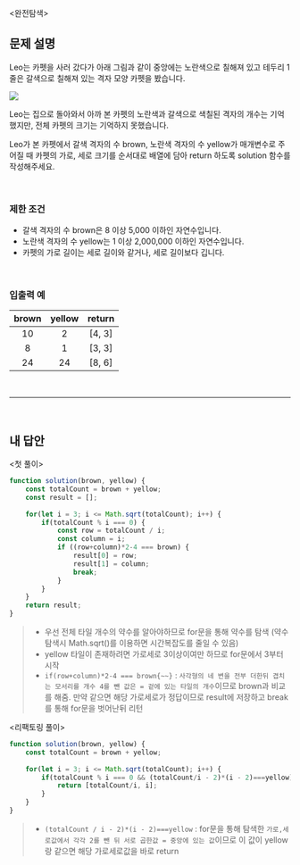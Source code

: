 <완전탐색>

## 문제 설명
Leo는 카펫을 사러 갔다가 아래 그림과 같이 중앙에는 노란색으로 칠해져 있고 테두리 1줄은 갈색으로 칠해져 있는 격자 모양 카펫을 봤습니다.

<img src="https://grepp-programmers.s3.ap-northeast-2.amazonaws.com/files/production/b1ebb809-f333-4df2-bc81-02682900dc2d/carpet.png"/>

Leo는 집으로 돌아와서 아까 본 카펫의 노란색과 갈색으로 색칠된 격자의 개수는 기억했지만, 전체 카펫의 크기는 기억하지 못했습니다.

Leo가 본 카펫에서 갈색 격자의 수 brown, 노란색 격자의 수 yellow가 매개변수로 주어질 때 카펫의 가로, 세로 크기를 순서대로 배열에 담아 return 하도록 solution 함수를 작성해주세요.

<br>

### 제한 조건
* 갈색 격자의 수 brown은 8 이상 5,000 이하인 자연수입니다.
* 노란색 격자의 수 yellow는 1 이상 2,000,000 이하인 자연수입니다.
* 카펫의 가로 길이는 세로 길이와 같거나, 세로 길이보다 깁니다.

<br>

### 입출력 예
|brown|yellow|return|
|:---:|:---:|:---:|
|10|2|[4, 3]|
|8|1|[3, 3]|
|24|24|[8, 6]|

<br>

---

<br>

## 내 답안
<첫 풀이>
```JavaScript
function solution(brown, yellow) {
    const totalCount = brown + yellow;
    const result = [];
    
    for(let i = 3; i <= Math.sqrt(totalCount); i++) {
        if(totalCount % i === 0) {
            const row = totalCount / i;
            const column = i;
            if ((row+column)*2-4 === brown) {
                result[0] = row;
                result[1] = column;
                break;
            }
        }
    }
    return result;
}
```
> * 우선 전체 타일 개수의 약수를 알아야하므로 for문을 통해 약수를 탐색 (약수 탐색시 Math.sqrt()를 이용하면 시간복잡도를 줄일 수 있음)
> * yellow 타일이 존재하려면 가로세로 3이상이여만 하므로 for문에서 3부터 시작
> * `if(row+column)*2-4 === brown{~~}` : `사각형의 네 변을 전부 더한뒤 겹치는 모서리를 개수 4를 뺀 값은 = 겉에 있는 타일의 개수`이므로 brown과 비교를 해줌. 만약 같으면 해당 가로세로가 정답이므로 result에 저장하고 break를 통해 for문을 벗어난뒤 리턴

<리팩토링 풀이>
```JavaScript
function solution(brown, yellow) {
    const totalCount = brown + yellow;
    
    for(let i = 3; i <= Math.sqrt(totalCount); i++) {
        if(totalCount % i === 0 && (totalCount/i - 2)*(i - 2)===yellow) {
            return [totalCount/i, i];
        }
    }
}
```
> * `(totalCount / i - 2)*(i - 2)===yellow` : for문을 통해 탐색한 `가로,세로값에서 각각 2를 뺀 뒤 서로 곱한값 = 중앙에 있는 값`이므로 이 값이 yellow랑 같으면 해당 가로세로값을 바로 return